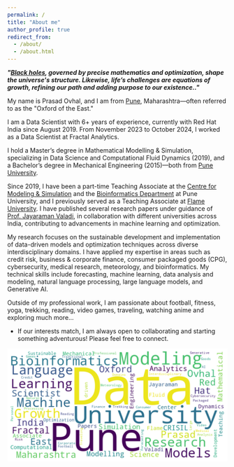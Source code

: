```yaml
---
permalink: /
title: "About me"
author_profile: true
redirect_from: 
  - /about/
  - /about.html
---
```



***"[Black holes](https://science.nasa.gov/universe/black-holes/), governed by precise mathematics and optimization, shape the universe's structure. Likewise, life’s challenges are equations of growth, refining our path and adding purpose to our existence.."***


My name is Prasad Ovhal, and I am from [Pune](https://www.britannica.com/place/Pune), Maharashtra—often referred to as the "Oxford of the East."

I am a Data Scientist with 6+ years of experience, currently with Red Hat India since August 2019. From November 2023 to October 2024, I worked as a Data Scientist at Fractal Analytics.

I hold a Master’s degree in Mathematical Modelling & Simulation, specializing in Data Science and Computational Fluid Dynamics (2019), and a Bachelor’s degree in Mechanical Engineering (2015)—both from [Pune University](https://en.wikipedia.org/wiki/Savitribai_Phule_Pune_University).

Since 2019, I have been a part-time Teaching Associate at the [Centre for Modeling & Simulation](http://cms.unipune.ac.in/) and the [Bioinformatics Department](https://bioinfo.net.in/) at Pune University, and I previously served as a Teaching Associate at [Flame University](https://www.flame.edu.in/). I have published several research papers under guidance of [Prof. Jayaraman Valadi](https://www.flame.edu.in/faculty/jayaraman-v-k), in collaboration with different universities across India, contributing to advancements in machine learning and optimization.

My research focuses on the sustainable development and implementation of data-driven models and optimization techniques across diverse interdisciplinary domains. I have applied my expertise in areas such as credit risk, business & corporate finance, consumer packaged goods (CPG), cybersecurity, medical research, meteorology, and bioinformatics. My technical skills include forecasting, machine learning, data analysis and modeling, natural language processing, large language models, and Generative AI.

Outside of my professional work, I am passionate about football, fitness, yoga, trekking, reading, video games, traveling, watching anime and exploring much more...

* If our interests match, I am always open to collaborating and starting something adventurous! Please feel free to connect.



<!-- 
<img src='/images/wordcloud/wc1.png'>

<img src='/images/wordcloud/wc2.png'>

<img src='/images/wordcloud/wc3.png'>

<img src='/images/wordcloud/wc4.png'> -->

<img src='/images/wordcloud/wc5.png'>

